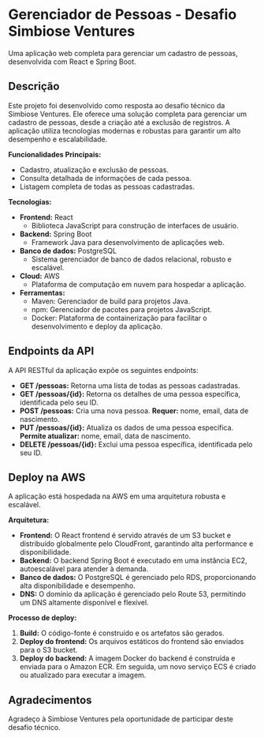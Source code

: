 # Gerenciador de Pessoas - Desafio Simbiose Ventures
Uma aplicação web completa para gerenciar um cadastro de pessoas, desenvolvida com React e Spring Boot.

## Descrição
Este projeto foi desenvolvido como resposta ao desafio técnico da Simbiose Ventures. Ele oferece uma solução completa para gerenciar um cadastro de pessoas, desde a criação até a exclusão de registros. A aplicação utiliza tecnologias modernas e robustas para garantir um alto desempenho e escalabilidade.

**Funcionalidades Principais:**
* Cadastro, atualização e exclusão de pessoas.
* Consulta detalhada de informações de cada pessoa.
* Listagem completa de todas as pessoas cadastradas.

**Tecnologias:**

* **Frontend:** React
    * Biblioteca JavaScript para construção de interfaces de usuário.
* **Backend:** Spring Boot
    * Framework Java para desenvolvimento de aplicações web.
* **Banco de dados:** PostgreSQL
    * Sistema gerenciador de banco de dados relacional, robusto e escalável.
* **Cloud:** AWS
    * Plataforma de computação em nuvem para hospedar a aplicação.
* **Ferramentas:**
    * Maven: Gerenciador de build para projetos Java.
    * npm: Gerenciador de pacotes para projetos JavaScript.
    * Docker: Plataforma de containerização para facilitar o desenvolvimento e deploy da aplicação.

## Endpoints da API
A API RESTful da aplicação expõe os seguintes endpoints:

* **GET /pessoas:** Retorna uma lista de todas as pessoas cadastradas.
* **GET /pessoas/{id}:** Retorna os detalhes de uma pessoa específica, identificada pelo seu ID.
* **POST /pessoas:** Cria uma nova pessoa. **Requer:** nome, email, data de nascimento.
* **PUT /pessoas/{id}:** Atualiza os dados de uma pessoa específica. **Permite atualizar:** nome, email, data de nascimento.
* **DELETE /pessoas/{id}:** Exclui uma pessoa específica, identificada pelo seu ID.

## Deploy na AWS

A aplicação está hospedada na AWS em uma arquitetura robusta e escalável.

**Arquitetura:**

* **Frontend:** O React frontend é servido através de um S3 bucket e distribuído globalmente pelo CloudFront, garantindo alta performance e disponibilidade.
* **Backend:** O backend Spring Boot é executado em uma instância EC2, autoescalável para atender à demanda.
* **Banco de dados:** O PostgreSQL é gerenciado pelo RDS, proporcionando alta disponibilidade e desempenho.
* **DNS:** O domínio da aplicação é gerenciado pelo Route 53, permitindo um DNS altamente disponível e flexível.

**Processo de deploy:**

1. **Build:** O código-fonte é construído e os artefatos são gerados.
2. **Deploy do frontend:** Os arquivos estáticos do frontend são enviados para o S3 bucket.
3. **Deploy do backend:** A imagem Docker do backend é construída e enviada para o Amazon ECR. Em seguida, um novo serviço ECS é criado ou atualizado para executar a imagem.

## Agradecimentos
Agradeço à Simbiose Ventures pela oportunidade de participar deste desafio técnico.

